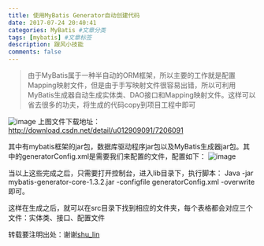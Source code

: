 ```yaml
---
title: 使用MyBatis Generator自动创建代码
date: 2017-07-24 20:40:41
categories: MyBatis #文章分类
tags: [mybatis] #文章标签
description: 跟风小技能
comments: false
---
```

> 由于MyBatis属于一种半自动的ORM框架，所以主要的工作就是配置Mapping映射文件，但是由于手写映射文件很容易出错，所以可利用MyBatis生成器自动生成实体类、DAO接口和Mapping映射文件。这样可以省去很多的功夫，将生成的代码copy到项目工程中即可

![image](http://otkzd4sua.bkt.clouddn.com/mybatis.png)
上图文件下载地址：http://download.csdn.net/detail/u012909091/7206091

其中有mybatis框架的jar包，数据库驱动程序jar包以及MyBatis生成器jar包。其中的generatorConfig.xml是需要我们来配置的文件，配置如下：
![image](http://otkzd4sua.bkt.clouddn.com/generator.png)
       
当以上这些完成之后，只需要打开控制台，进入lib目录下，执行脚本：
Java -jar mybatis-generator-core-1.3.2.jar -configfile generatorConfig.xml -overwrite
即可。

这样在生成之后，就可以在src目录下找到相应的文件夹，每个表格都会对应三个文件：实体类、接口、配置文件


转载要注明出处：谢谢[shu_lin](http://blog.csdn.net/zhshulin/article/details/23912615)
